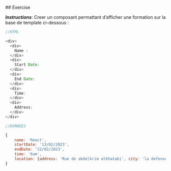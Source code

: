 \#\# Exercise

***Instructions***: Creer un composant permattant d’afficher une
formation sur la base de template ci-dessous :

``` js
//HTML

<div>
  <div>
    Name :
  </div>
  <div>
    Start Date:
  </div>
  <div>
    End Date:
  </div>
  <div>
    Time:
  </div>
  <div>
    Address:
  </div>
</div>

//DONNEES

{
    name: 'React',
    startDate: '13/02/2023',
    endDate: '22/02/2023',
    time: '6am',
    location: {address: 'Rue de abdelkrim alkhatabi', city: 'la defense', country: 'France'}
}
```
